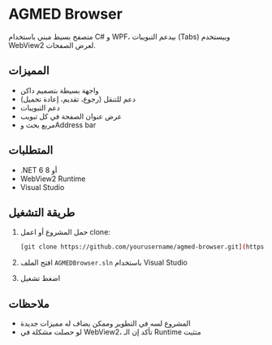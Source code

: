 # AGMED Browser

متصفح بسيط مبني باستخدام C# و WPF، بيدعم التبويبات (Tabs) وبيستخدم WebView2 لعرض الصفحات.

## المميزات

- واجهة بسيطة بتصميم داكن
- دعم للتنقل (رجوع، تقديم، إعادة تحميل)
- دعم التبويبات
- عرض عنوان الصفحة في كل تبويب
- مربع بحث وAddress bar

## المتطلبات

- .NET 6 أو 8
- WebView2 Runtime
- Visual Studio

## طريقة التشغيل

1. حمل المشروع أو اعمل clone:
   ```bash
   [git clone https://github.com/yourusername/agmed-browser.git](https://github.com/reeeeal-0Xahmed/AGMED-browser.git)
   ```

2. افتح الملف `AGMEDBrowser.sln` باستخدام Visual Studio

3. اضغط تشغيل

## ملاحظات

- المشروع لسه في التطوير وممكن يضاف له مميزات جديدة
- لو حصلت مشكلة في WebView2، تأكد إن الـ Runtime متثبت

